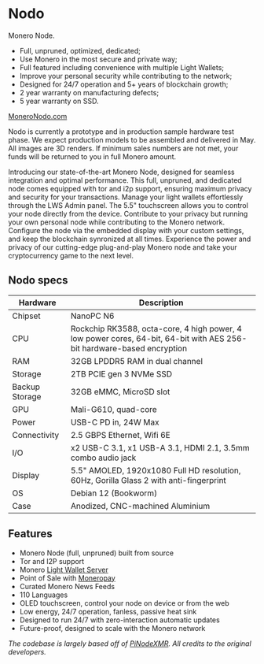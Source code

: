 # Nodo

Monero Node.

- Full, unpruned, optimized, dedicated;
- Use Monero in the most secure and private way;
- Full featured including convenience with multiple Light Wallets;
- Improve your personal security while contributing to the network;
- Designed for 24/7 operation and 5+ years of blockchain growth;
- 2 year warranty on manufacturing defects;
- 5 year warranty on SSD.

[MoneroNodo.com](https://moneronodo.com/)

Nodo is currently a prototype and in production sample hardware test phase. We
expect production models to be assembled and delivered in May. All images are
3D renders. If minimum sales numbers are not met, your funds will be returned to
you in full Monero amount.

Introducing our state-of-the-art Monero Node, designed for seamless integration
and optimal performance. This full, unpruned, and dedicated node comes equipped
with tor and i2p support, ensuring maximum privacy and security for your
transactions. Manage your light wallets effortlessly through the LWS Admin panel. The 5.5" touchscreen allows you to control your node directly from the device.
Contribute to your privacy but running your own personal node while contributing
to the Monero network. Configure the node via the embedded display with your
custom settings, and keep the blockchain synronized at all times. Experience the
power and privacy of our cutting-edge plug-and-play Monero node and take your
cryptocurrency game to the next level.

## Nodo specs

| Hardware       | Description                                                                                                            |
|----------------|------------------------------------------------------------------------------------------------------------------------|
| Chipset        | NanoPC N6                                                                                                              |
| CPU            | Rockchip RK3588, octa-core, 4 high power, 4 low power cores, 64-bit, 64-bit with AES 256-bit hardware-based encryption |
| RAM            | 32GB LPDDR5 RAM in dual channel                                                                                        |
| Storage        | 2TB PCIE gen 3 NVMe SSD                                                                                                |
| Backup Storage | 32GB eMMC, MicroSD slot                                                                                                |
| GPU            | Mali-G610, quad-core                                                                                                   |
| Power          | USB-C PD in, 24W Max                                                                                                   |
| Connectivity   | 2.5 GBPS Ethernet, Wifi 6E                                                                                             |
| I/O            | x2 USB-C 3.1, x1 USB-A 3.1, HDMI 2.1, 3.5mm combo audio jack                                                           |
| Display        | 5.5" AMOLED, 1920x1080 Full HD resolution, 60Hz, Gorilla Glass 2 with anti-fingerprint                                 |
| OS             | Debian 12 (Bookworm)                                                                                                   |
| Case           | Anodized, CNC-machined Aluminium                                                                                       |

## Features

- Monero Node (full, unpruned) built from source
- Tor and I2P support
- Monero [Light Wallet Server](https://github.com/vtnerd/monero-lws)
- Point of Sale with [Moneropay](https://gitlab.com/moneropay/moneropay)
- Curated Monero News Feeds
- 110 Languages
- OLED touchscreen, control your node on device or from the web
- Low energy, 24/7 operation, fanless, passive heat sink
- Designed to run 24/7 with zero-interaction automatic updates
- Future-proof, designed to scale with the Monero network

*The codebase is largely based off of [PiNodeXMR](https://github.com/shermand100/PiNodeXMR). All credits to the original developers.*
